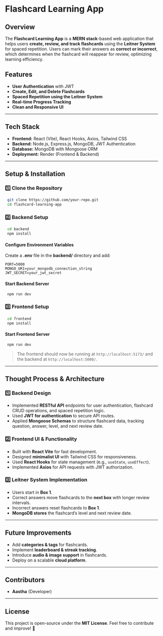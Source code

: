 # Flashcard Learning App

## Overview
The **Flashcard Learning App** is a **MERN stack**-based web application that helps users **create, review, and track flashcards** using the **Leitner System** for spaced repetition. Users can mark their answers as **correct or incorrect**, which determines when the flashcard will reappear for review, optimizing learning efficiency.

## Features
- **User Authentication** with JWT
- **Create, Edit, and Delete Flashcards**
- **Spaced Repetition using the Leitner System**
- **Real-time Progress Tracking**
- **Clean and Responsive UI**

---

## Tech Stack
- **Frontend:** React (Vite), React Hooks, Axios, Tailwind CSS
- **Backend:** Node.js, Express.js, MongoDB, JWT Authentication
- **Database:** MongoDB with Mongoose ORM
- **Deployment:** Render (Frontend & Backend)

---

## Setup & Installation

### 1️⃣ Clone the Repository
```sh
 git clone https://github.com/your-repo.git
 cd flashcard-learning-app
```

### 2️⃣ Backend Setup
```sh
 cd backend
 npm install
```

#### Configure Environment Variables
Create a **.env** file in the **backend/** directory and add:
```env
PORT=5000
MONGO_URI=your_mongodb_connection_string
JWT_SECRET=your_jwt_secret
```

#### Start Backend Server
```sh
 npm run dev
```

### 3️⃣ Frontend Setup
```sh
 cd frontend
 npm install
```

#### Start Frontend Server
```sh
 npm run dev
```

> The frontend should now be running at `http://localhost:5173/` and the backend at `http://localhost:5000/`.

---

## Thought Process & Architecture

### 1️⃣ **Backend Design**
- Implemented **RESTful API** endpoints for user authentication, flashcard CRUD operations, and spaced repetition logic.
- Used **JWT for authentication** to secure API routes.
- Applied **Mongoose Schemas** to structure flashcard data, tracking question, answer, level, and next review date.

### 2️⃣ **Frontend UI & Functionality**
- Built with **React Vite** for fast development.
- Designed **minimalist UI** with Tailwind CSS for responsiveness.
- Used **React Hooks** for state management (e.g., `useState`, `useEffect`).
- Implemented **Axios** for API requests with JWT authorization.

### 3️⃣ **Leitner System Implementation**
- Users start in **Box 1**.
- Correct answers move flashcards to the **next box** with longer review intervals.
- Incorrect answers reset flashcards to **Box 1**.
- **MongoDB stores** the flashcard’s level and next review date.

---

## Future Improvements
- Add **categories & tags** for flashcards.
- Implement **leaderboard & streak tracking**.
- Introduce **audio & image support** in flashcards.
- Deploy on a scalable **cloud platform**.

---

## Contributors
- **Aastha** (Developer)

---

## License
This project is open-source under the **MIT License**. Feel free to contribute and improve! 🚀

